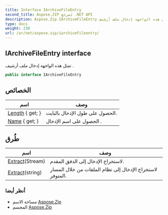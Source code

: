 ```yaml
---
title: Interface IArchiveFileEntry
second_title: Aspose.ZIP لمرجع .NET API
description: Aspose.Zip.IArchiveFileEntry واجهه المستخدم. تمثل هذه الواجهة إدخال ملف أرشيف .
type: docs
weight: 230
url: /ar/net/aspose.zip/iarchivefileentry/
---
```

## IArchiveFileEntry interface

تمثل هذه الواجهة إدخال ملف أرشيف .

```csharp
public interface IArchiveFileEntry
```

## الخصائص

| اسم | وصف |
| --- | --- |
| [Length](../../aspose.zip/iarchivefileentry/length/) { get; } | الحصول على طول الإدخال بالبايت. |
| [Name](../../aspose.zip/iarchivefileentry/name/) { get; } | الحصول على اسم الإدخال . |

## طُرق

| اسم | وصف |
| --- | --- |
| [Extract](../../aspose.zip/iarchivefileentry/extract/#extract_1)(Stream) | لاستخراج الإدخال إلى الدفق المقدم. |
| [Extract](../../aspose.zip/iarchivefileentry/extract/#extract)(string) | لاستخراج الإدخال إلى نظام الملفات من خلال المسار المتوفر. |

### أنظر أيضا

* مساحة الاسم [Aspose.Zip](../../aspose.zip/)
* المجسم [Aspose.Zip](../../)


